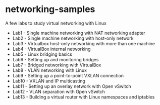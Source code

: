 # networking-samples
A few labs to study virtual networking with Linux

* Lab1 - Single machine networking with NAT networking adapter
* Lab2 - Single machine networking with host-only network
* Lab3 - Virtualbox host-only networking with more than one machine
* Lab4 - VirtualBox internal networking
* Lab5 - Linux bridging basics
* Lab6 - Setting up and monitoring bridges
* Lab7 - Bridged networking with VirtualBox
* Lab8 - VLAN networking with Linux
* Lab9 - Setting up a point-to-point VXLAN connection
* Lab10 - VXLAN and IP multicasting
* Lab11 - Setting up an overlay network with Open vSwitch
* Lab12 - VLAN separation with Open vSwitch
* Lab13 - Building a virtual router with Linux namespaces and iptables


